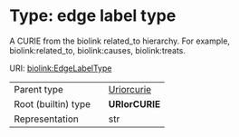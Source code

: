 
# Type: edge label type


A CURIE from the biolink related_to hierarchy. For example, biolink:related_to, biolink:causes, biolink:treats.

URI: [biolink:EdgeLabelType](https://w3id.org/biolink/vocab/EdgeLabelType)

|  |  |  |
| --- | --- | --- |
| Parent type | | [Uriorcurie](types/Uriorcurie.md) |
| Root (builtin) type | | **URIorCURIE** |
| Representation | | str |
